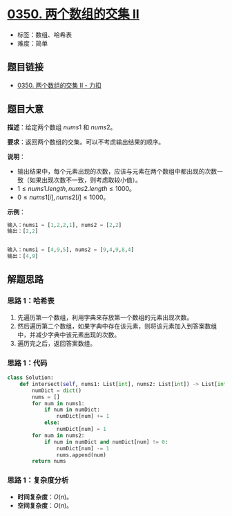 # [0350. 两个数组的交集 II](https://leetcode.cn/problems/intersection-of-two-arrays-ii/)

- 标签：数组、哈希表
- 难度：简单

## 题目链接

- [0350. 两个数组的交集 II - 力扣](https://leetcode.cn/problems/intersection-of-two-arrays-ii/)

## 题目大意

**描述**：给定两个数组 $nums1$ 和 $nums2$。

**要求**：返回两个数组的交集。可以不考虑输出结果的顺序。

**说明**：

- 输出结果中，每个元素出现的次数，应该与元素在两个数组中都出现的次数一致（如果出现次数不一致，则考虑取较小值）。
- $1 \le nums1.length, nums2.length \le 1000$。
- $0 \le nums1[i], nums2[i] \le 1000$。

**示例**：

```python
输入：nums1 = [1,2,2,1], nums2 = [2,2]
输出：[2,2]


输入：nums1 = [4,9,5], nums2 = [9,4,9,8,4]
输出：[4,9]
```

## 解题思路

### 思路 1：哈希表

1. 先遍历第一个数组，利用字典来存放第一个数组的元素出现次数。
2. 然后遍历第二个数组，如果字典中存在该元素，则将该元素加入到答案数组中，并减少字典中该元素出现的次数。
3. 遍历完之后，返回答案数组。

### 思路 1：代码

```python
class Solution:
    def intersect(self, nums1: List[int], nums2: List[int]) -> List[int]:
        numDict = dict()
        nums = []
        for num in nums1:
            if num in numDict:
                numDict[num] += 1
            else:
                numDict[num] = 1
        for num in nums2:
            if num in numDict and numDict[num] != 0:
                numDict[num] -= 1
                nums.append(num)
        return nums
```

### 思路 1：复杂度分析

- **时间复杂度**：$O(n)$。
- **空间复杂度**：$O(n)$。